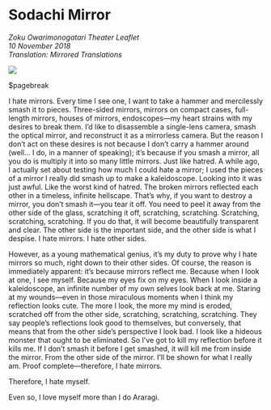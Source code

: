 # Sodachi Mirror

_Zoku Owarimonogatari Theater Leaflet_  
_10 November 2018_  
_Translation: Mirrored Translations_

![](42_sodachi_mirror.jpg)

$pagebreak

I hate mirrors. Every time I see one, I want to take a hammer and mercilessly smash it to pieces. Three-sided mirrors, mirrors on compact cases, full-length mirrors, houses of mirrors, endoscopes—my heart strains with my desires to break them. I’d like to disassemble a single-lens camera, smash the optical mirror, and reconstruct it as a mirrorless camera. But the reason I don’t act on these desires is not because I don’t carry a hammer around (well… I do, in a manner of speaking); it’s because if you smash a mirror, all you do is multiply it into so many little mirrors. Just like hatred. A while ago, I actually set about testing how much I could hate a mirror; I used the pieces of a mirror I really did smash up to make a kaleidoscope. Looking into it was just awful. Like the worst kind of hatred. The broken mirrors reflected each other in a timeless, infinite hellscape. That’s why, if you want to destroy a mirror, you don’t smash it—you tear it off. You need to peel it away from the other side of the glass, scratching it off, scratching, scratching. Scratching, scratching, scratching. If you do that, it will become beautifully transparent and clear. The other side is the important side, and the other side is what I despise. I hate mirrors. I hate other sides.

However, as a young mathematical genius, it’s my duty to prove why I hate mirrors so much, right down to their other sides. Of course, the reason is immediately apparent: it’s because mirrors reflect me.  Because when I look at one, I see myself. Because my eyes fix on my eyes. When I look inside a kaleidoscope, an infinite number of my own selves look back at me. Staring at my wounds—even in those miraculous moments when I think my reflection looks cute. The more I look, the more my mind is eroded, scratched off from the other side, scratching, scratching, scratching. They say people’s reflections look good to themselves, but conversely, that means that from the other side’s perspective I look bad. I look like a hideous monster that ought to be eliminated. So I’ve got to kill my reflection before it kills me. If I don’t smash it before I get smashed, it will kill me from inside the mirror. From the other side of the mirror. I’ll be shown for what I really am. Proof complete—therefore, I hate mirrors.

Therefore, I hate myself.

Even so, I love myself more than I do Araragi.